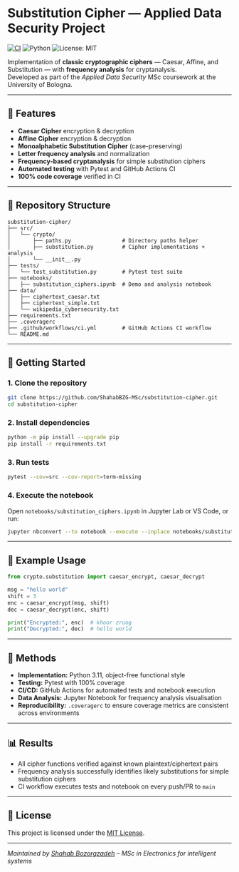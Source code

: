 # Substitution Cipher — Applied Data Security Project

[![CI](https://github.com/ShahabBZG-MSc/substitution-cipher/actions/workflows/ci.yml/badge.svg?branch=main)](https://github.com/ShahabBZG-MSc/substitution-cipher/actions/workflows/ci.yml)
![Python](https://img.shields.io/badge/python-3.9%20%7C%203.10%20%7C%203.11-blue)
![License: MIT](https://img.shields.io/badge/License-MIT-green.svg)

Implementation of **classic cryptographic ciphers** — Caesar, Affine, and Substitution — with **frequency analysis** for cryptanalysis.  
Developed as part of the *Applied Data Security* MSc coursework at the University of Bologna.

---

## 📜 Features
- **Caesar Cipher** encryption & decryption
- **Affine Cipher** encryption & decryption
- **Monoalphabetic Substitution Cipher** (case-preserving)
- **Letter frequency analysis** and normalization
- **Frequency-based cryptanalysis** for simple substitution ciphers
- **Automated testing** with Pytest and GitHub Actions CI
- **100% code coverage** verified in CI

---

## 📂 Repository Structure
```
substitution-cipher/
├── src/
│   └── crypto/
│       ├── paths.py                # Directory paths helper
│       ├── substitution.py         # Cipher implementations + analysis
│       └── __init__.py
├── tests/
│   └── test_substitution.py        # Pytest test suite
├── notebooks/
│   ├── substitution_ciphers.ipynb  # Demo and analysis notebook
├── data/
│   ├── ciphertext_caesar.txt
│   ├── ciphertext_simple.txt
│   └── wikipedia_cybersecurity.txt
├── requirements.txt
├── .coveragerc
├── .github/workflows/ci.yml        # GitHub Actions CI workflow
└── README.md
```

---

## 🚀 Getting Started

### 1. Clone the repository
```bash
git clone https://github.com/ShahabBZG-MSc/substitution-cipher.git
cd substitution-cipher
```

### 2. Install dependencies
```bash
python -m pip install --upgrade pip
pip install -r requirements.txt
```

### 3. Run tests
```bash
pytest --cov=src --cov-report=term-missing
```

### 4. Execute the notebook
Open `notebooks/substitution_ciphers.ipynb` in Jupyter Lab or VS Code, or run:
```bash
jupyter nbconvert --to notebook --execute --inplace notebooks/substitution_ciphers.ipynb
```

---

## 📌 Example Usage
```python
from crypto.substitution import caesar_encrypt, caesar_decrypt

msg = "hello world"
shift = 3
enc = caesar_encrypt(msg, shift)
dec = caesar_decrypt(enc, shift)

print("Encrypted:", enc)  # khoor zruog
print("Decrypted:", dec)  # hello world
```

---

## 🧪 Methods
- **Implementation:** Python 3.11, object-free functional style
- **Testing:** Pytest with 100% coverage
- **CI/CD:** GitHub Actions for automated tests and notebook execution
- **Data Analysis:** Jupyter Notebook for frequency analysis visualisation
- **Reproducibility:** `.coveragerc` to ensure coverage metrics are consistent across environments

---

## 📊 Results
- All cipher functions verified against known plaintext/ciphertext pairs
- Frequency analysis successfully identifies likely substitutions for simple substitution ciphers
- CI workflow executes tests and notebook on every push/PR to `main`

---

## 📜 License
This project is licensed under the [MIT License](LICENSE).

---

*Maintained by [Shahab Bozorgzadeh](https://github.com/Shahubzg) – MSc in Electronics for intelligent systems*
